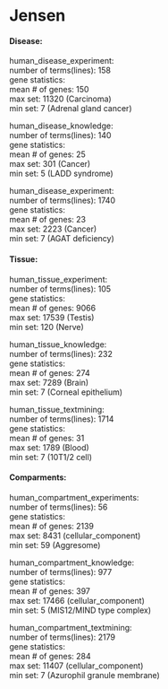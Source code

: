 # Jensen

#### Disease:

human_disease_experiment:<br />
number of terms(lines): 158<br />
gene statistics:<br />
mean # of genes: 150<br />
max set: 11320 (Carcinoma)<br />
min set: 7 (Adrenal gland cancer)<br />

human_disease_knowledge:<br />
number of terms(lines): 140<br />
gene statistics:<br />
mean # of genes: 25<br />
max set: 301 (Cancer)<br />
min set: 5 (LADD syndrome)<br />

human_disease_experiment:<br />
number of terms(lines): 1740<br />
gene statistics:<br />
mean # of genes: 23<br />
max set: 2223 (Cancer)<br />
min set: 7 (AGAT deficiency)<br />

#### Tissue:

human_tissue_experiment:<br />
number of terms(lines): 105<br />
gene statistics:<br />
mean # of genes: 9066<br />
max set: 17539 (Testis)<br />
min set: 120 (Nerve)<br />

human_tissue_knowledge:<br />
number of terms(lines): 232<br />
gene statistics:<br />
mean # of genes: 274<br />
max set: 7289 (Brain)<br />
min set: 7 (Corneal epithelium)<br />

human_tissue_textmining:<br />
number of terms(lines): 1714<br />
gene statistics:<br />
mean # of genes: 31<br />
max set: 1789 (Blood)<br />
min set: 7 (10T1/2 cell)<br />

#### Comparments:

human_compartment_experiments:<br />
number of terms(lines): 56<br />
gene statistics:<br />
mean # of genes: 2139<br />
max set: 8431 (cellular_component)<br />
min set: 59 (Aggresome)<br />

human_compartment_knowledge:<br />
number of terms(lines): 977<br />
gene statistics:<br />
mean # of genes: 397<br />
max set: 17466 (cellular_component)<br />
min set: 5 (MIS12/MIND type complex)<br />

human_compartment_textmining:<br />
number of terms(lines): 2179<br />
gene statistics:<br />
mean # of genes: 284<br />
max set: 11407 (cellular_component)<br />
min set: 7 (Azurophil granule membrane)<br />
